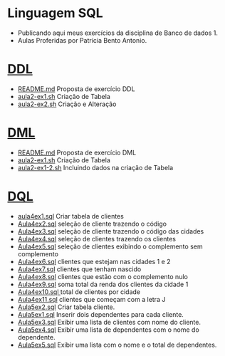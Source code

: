 # Linguagem SQL
- Publicando aqui meus exercícios da disciplina de Banco de dados 1.
- Aulas Proferidas por Patrícia Bento Antonio.
# [DDL](https://github.com/hqnicolas/DataBase-Level1-SQL/tree/main/DDL)

- [README.md](https://github.com/hqnicolas/DataBase-Level1-SQL/tree/main/DDL) Proposta de exercício DDL
- [aula2-ex1.sh](https://github.com/hqnicolas/DataBase-Level1-SQL/blob/main/DDL/aula2-ex1.sh) Criação de Tabela
- [aula2-ex2.sh](https://github.com/hqnicolas/DataBase-Level1-SQL/blob/main/DDL/aula2-ex2.sh) Criação e Alteração

# [DML](https://github.com/hqnicolas/DataBase-Level1-SQL/tree/main/DML)

- [README.md](https://github.com/hqnicolas/DataBase-Level1-SQL/tree/main/DML) Proposta de exercício DML
- [aula2-ex1.sh](https://github.com/hqnicolas/DataBase-Level1-SQL/blob/main/DML/aula3-ex1.sql) Criação de Tabela
- [aula2-ex1-2.sh](https://github.com/hqnicolas/DataBase-Level1-SQL/blob/main/DML/aula3-ex1-2.sql) Incluindo dados na criação de Tabela

# [DQL](https://github.com/hqnicolas/DataBase-Level1-SQL/tree/main/DQL)

- [aula4ex1.sql](https://github.com/hqnicolas/DataBase-Level1-SQL/blob/main/DQL/aula4ex1.sql) Criar tabela de clientes
- [Aula4ex2.sql](https://github.com/hqnicolas/DataBase-Level1-SQL/blob/main/DQL/Aula4ex2.sql) seleção de cliente trazendo o código
- [Aula4ex3.sql](https://github.com/hqnicolas/DataBase-Level1-SQL/blob/main/DQL/Aula4ex3.sql) seleção de cliente trazendo o código das cidades
- [Aula4ex4.sql](https://github.com/hqnicolas/DataBase-Level1-SQL/blob/main/DQL/Aula4ex4.sql) seleção de clientes trazendo os clientes
- [Aula4ex5.sql](https://github.com/hqnicolas/DataBase-Level1-SQL/blob/main/DQL/Aula4ex5.sql) seleção de clientes exibindo o complemento sem complemento
- [Aula4ex6.sql](https://github.com/hqnicolas/DataBase-Level1-SQL/blob/main/DQL/Aula4ex6.sql) clientes que estejam nas cidades 1 e 2
- [Aula4ex7.sql](https://github.com/hqnicolas/DataBase-Level1-SQL/blob/main/DQL/Aula4ex7.sql) clientes que tenham nascido
- [Aula4ex8.sql](https://github.com/hqnicolas/DataBase-Level1-SQL/blob/main/DQL/Aula4ex8.sql) clientes que estão com o complemento nulo
- [Aula4ex9.sql](https://github.com/hqnicolas/DataBase-Level1-SQL/blob/main/DQL/Aula4ex9.sql) soma total da renda dos clientes da cidade 1
- [Aula4ex10.sql ](https://github.com/hqnicolas/DataBase-Level1-SQL/blob/main/DQL/Aula4ex10.sql) total de clientes por cidade
- [Aula4ex11.sql](https://github.com/hqnicolas/DataBase-Level1-SQL/blob/main/DQL/Aula4ex11.sql) clientes que começam com a letra J
- [Aula5ex2.sql](https://github.com/hqnicolas/DataBase-Level1-SQL/blob/main/DQL/aula5ex2.sql) Criar tabela cliente.
- [Aula5ex1.sql](https://github.com/hqnicolas/DataBase-Level1-SQL/blob/main/DQL/aula5ex1.sql) Inserir dois dependentes para cada cliente.
- [Aula5ex3.sql](https://github.com/hqnicolas/DataBase-Level1-SQL/blob/main/DQL/aula5ex3.sql) Exibir uma lista de clientes com nome do cliente.
- [Aula5ex4.sql](https://github.com/hqnicolas/DataBase-Level1-SQL/blob/main/DQL/aula5ex4.sql) Exibir uma lista de dependentes com o nome do dependente.
- [Aula5ex5.sql](https://github.com/hqnicolas/DataBase-Level1-SQL/blob/main/DQL/aula5ex5.sql) Exibir uma lista com o nome e o total de 
dependentes.



